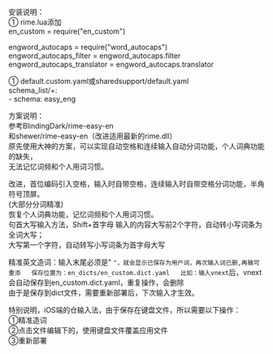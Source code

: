 安装说明：   
① rime.lua添加    
   en_custom = require("en_custom")   
   
   engword_autocaps = require("word_autocaps")  
   engword_autocaps_filter = engword_autocaps.filter  
   engword_autocaps_translator = engword_autocaps.translator    
  
① default.custom.yaml或sharedsupport/default.yaml    
   schema_list/+:    
     - schema: easy_eng    
 
方案说明：  
参考BlindingDark/rime-easy-en  
和shewer/rime-easy-en（改进适用最新的rime.dll）  
原先使用大神的方案，可以实现自动空格和连续输入自动分词功能，个人词典功能的缺失，  
无法记忆词频和个人用词习惯。  

改进，首位编码引入空格，输入时自带空格，连续输入时自带空格分词功能，半角符号顶屏。  
(大部分分词精准)  
恢复个人词典功能，记忆词频和个人用词习惯。  
句首大写输入方法，Shift+首字母
输入的内容大写前2个字符，自动转小写词条为全词大写；  
大写第一个字符，自动转写小写词条为首字母大写    

精准英文造词：输入末尾必须是" `"，就会显示已保存为用户词，再次输入词已删,再输可重添  
保存位置为：en_dicts/en_custom.dict.yaml  
比如：输入vnext`后，vnext会自动保存到en_custom.dict.yaml，重复操作，会删除  
由于是保存到dict文件，需要重新部署后，下次输入才生效。  

特别说明，iOS端的仓输入法，由于保存在键盘文件，所以需要以下操作：  
①精准造词  
②点击文件编辑下的，使用键盘文件覆盖应用文件  
③重新部署  